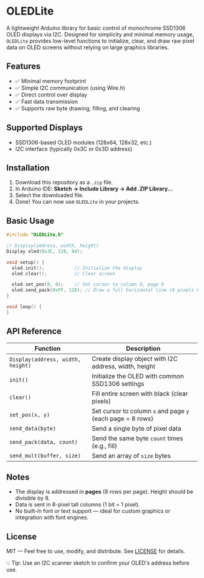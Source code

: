 # OLEDLite

A lightweight Arduino library for basic control of monochrome SSD1306 OLED displays via I2C. Designed for simplicity and minimal memory usage, `OLEDLite` provides low-level functions to initialize, clear, and draw raw pixel data on OLED screens without relying on large graphics libraries.

## Features

- ✅ Minimal memory footprint  
- ✅ Simple I2C communication (using Wire.h)  
- ✅ Direct control over display 
- ✅ Fast data transmission  
- ✅ Supports raw byte drawing, filling, and clearing  

## Supported Displays

- SSD1306-based OLED modules (128x64, 128x32, etc.)  
- I2C interface (typically 0x3C or 0x3D address)

## Installation

1. Download this repository as a `.zip` file.
2. In Arduino IDE: **Sketch → Include Library → Add .ZIP Library...**
3. Select the downloaded file.
4. Done! You can now use `OLEDLite` in your projects.

## Basic Usage

```cpp
#include "OLEDLite.h"

// Display(address, width, height)
Display oled(0x3C, 128, 64);

void setup() {
  oled.init();           // Initialize the display
  oled.clear();          // Clear screen

  oled.set_pos(0, 0);    // Set cursor to column 0, page 0
  oled.send_pack(0xFF, 128); // Draw a full horizontal line (8 pixels high)
}

void loop() {
}
```

## API Reference

| Function | Description |
|--------|-------------|
| `Display(address, width, height)` | Create display object with I2C address, width, height |
| `init()` | Initialize the OLED with common SSD1306 settings |
| `clear()` | Fill entire screen with black (clear pixels) |
| `set_pos(x, y)` | Set cursor to column `x` and page `y` (each page = 8 rows) |
| `send_data(byte)` | Send a single byte of pixel data |
| `send_pack(data, count)` | Send the same byte `count` times (e.g., fill) |
| `send_mult(buffer, size)` | Send an array of `size` bytes |

## Notes

- The display is addressed in **pages** (8 rows per page). Height should be divisible by 8.
- Data is sent in 8-pixel tall columns (1 bit = 1 pixel).
- No built-in font or text support — ideal for custom graphics or integration with font engines.

## License

MIT — Feel free to use, modify, and distribute. See [LICENSE](LICENSE) for details.

💡 Tip: Use an I2C scanner sketch to confirm your OLED's address before use.

